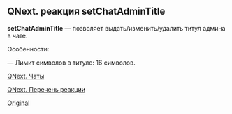 ## QNext. реакция setChatAdminTitle

**setChatAdminTitle** — позволяет выдать/изменить/удалить титул админа в чате.



Особенности:

— Лимит символов в титуле: 16 символов.



[QNext. Чаты](/docs-test/_export/admin/chat-about)

[QNext. Перечень реакции](/docs-test/_export/reactions)
  
[Original](https://telegra.ph/QNext-admin-reaction-setChatAdminTitle-05-03)